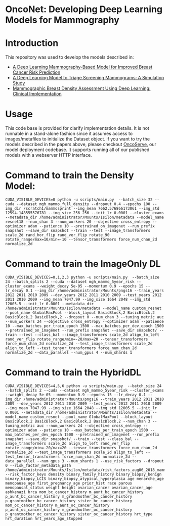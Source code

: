 # OncoNet: Developing Deep Learning Models for Mammography

# Introduction
This repository was used to develop the models described in:

- [A Deep Learning Mammography-Based Model for Improved Breast Cancer Risk Prediction](https://pubs.rsna.org/doi/)
- [A Deep Learning Model to Triage Screening Mammograms: A Simulation Study](https://pubs.rsna.org/doi/10.1148/radiol.2019182908)
- [Mammographic Breast Density Assessment Using
Deep Learning: Clinical Implementation](https://pubs.rsna.org/doi/10.1148/radiol.2018180694)

# Usage
This code base is provided for clarify implementation details. It is not runnable in a stand-alone fashion since it assumes access to images/metafiles to initialize the Dataset object. If you want to try the models described in the papers above, please checkout [OncoServe](https://github.com/yala/OncoServe_Public), our model deployment codebase. It supports running all of our published models with a webserver HTTP interface.

# Command to train the Density Model:
```
CUDA_VISIBLE_DEVICES=0 python -u scripts/main.py  --batch_size 32 --cuda --dataset mgh_mammo_full_density --dropout 0.4 --epochs 100 --img_dir /scratch1/mammosprint --img_mean 7662.576866173061 --img_std 12594.148555576781 --img_size 256 256 --init_lr 0.0001 --cluster_exams --metadata_dir /home/administrator/Mounts/Isilon/metadata --model_name resnet18 --num_chan 3 --num_workers 20 --objective cross_entropy --optimizer adam --patience 10 --pretrained_on_imagenet --run_prefix snapshot --save_dir snapshot --train --test --image_transformers scale_2d rand_hor_flip rand_ver_flip rotate_90 rotate_range/max=10/min=-10 --tensor_transformers force_num_chan_2d normalize_2d
```

# Command to train the ImageOnly DL
```
CUDA_VISIBLE_DEVICES=0,1,2,3 python -u scripts/main.py  --batch_size 24 --batch_splits 2 --cuda --dataset mgh_mammo_5year_risk --cluster_exams --weight_decay 5e-05 --momentum 0.9 --epochs 15 --lr_decay 0.1 --img_dir /home/administrator/Mounts/pngs16 --train_years 2012 2011 2010 2009 --dev_years 2012 2011 2010 2009 --test_years 2012 2011 2010 2009 --img_mean 7047.99 --img_size 1664 2048 --img_std 12005.5 --init_lr 0.0001 --metadata_dir /home/administrator/Mounts/Isilon/metadata --model_name custom_resnet --pool_name GlobalMaxPool --block_layout BasicBlock,2 BasicBlock,2 BasicBlock,2 BasicBlock,2 --dropout 0 --num_chan 3 --tuning_metric auc --num_workers 24 --objective cross_entropy --optimizer adam --patience 10 --max_batches_per_train_epoch 1500 --max_batches_per_dev_epoch 1500 --pretrained_on_imagenet --run_prefix snapshot --save_dir snapshot/ --train --test --class_bal --image_transformers scale_2d align_to_left rand_ver_flip rotate_range/min=-20/max=20 --tensor_transformers force_num_chan_2d normalize_2d --test_image_transformers scale_2d align_to_left --test_tensor_transformers force_num_chan_2d normalize_2d --data_parallel --num_gpus 4 --num_shards 1
```

# Command to train the HybridDL
```
CUDA_VISIBLE_DEVICES=4,5,6 python -u scripts/main.py  --batch_size 24 --batch_splits 2 --cuda --dataset mgh_mammo_5year_risk --cluster_exams --weight_decay 5e-05 --momentum 0.9 --epochs 15 --lr_decay 0.1 --img_dir /home/administrator/Mounts/pngs16 --train_years 2012 2011 2010 2009 --dev_years 2012 2011 2010 2009 --test_years 2012 2011 2010 2009 --img_mean 7047.99 --img_size 1664 2048 --img_std 12005.5 --init_lr 0.0001 --metadata_dir /home/administrator/Mounts/Isilon/metadata --model_name custom_resnet --pool_name GlobalMaxPool --block_layout BasicBlock,2 BasicBlock,2 BasicBlock,2 BasicBlock,2 --num_chan 3 --tuning_metric auc --num_workers 24 --objective cross_entropy --optimizer adam --patience 10 --max_batches_per_train_epoch 1500 --max_batches_per_dev_epoch 1500 --pretrained_on_imagenet --run_prefix snapshot --save_dir snapshot/ --train --test --class_bal --image_transformers scale_2d align_to_left rand_ver_flip rotate_range/min=-20/max=20 --tensor_transformers force_num_chan_2d normalize_2d --test_image_transformers scale_2d align_to_left --test_tensor_transformers force_num_chan_2d normalize_2d --data_parallel --num_gpus 3 --num_shards 1 --use_risk_factors --dropout 0 --risk_factor_metadata_path /home/administrator/Mounts/Isilon/metadata/risk_factors_aug06_2018_mammo_and_mri.json --risk_factor_keys density binary_family_history binary_biopsy_benign binary_biopsy_LCIS binary_biopsy_atypical_hyperplasia age menarche_age menopause_age first_pregnancy_age prior_hist race parous menopausal_status weight height ovarian_cancer ovarian_cancer_age ashkenazi brca mom_bc_cancer_history m_aunt_bc_cancer_history p_aunt_bc_cancer_history m_grandmother_bc_cancer_history p_grantmother_bc_cancer_history sister_bc_cancer_history mom_oc_cancer_history m_aunt_oc_cancer_history p_aunt_oc_cancer_history m_grandmother_oc_cancer_history p_grantmother_oc_cancer_history sister_oc_cancer_history hrt_type hrt_duration hrt_years_ago_stopped
```


